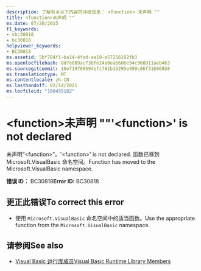```yaml
---
description: 了解有关以下内容的详细信息： <function> 未声明 ""
title: <function>未声明 ""
ms.date: 07/20/2015
f1_keywords:
- vbc30818
- bc30818
helpviewer_keywords:
- BC30818
ms.assetid: 5bf784f1-ba14-4fad-aa10-e57256102fb3
ms.openlocfilehash: 8d7e089ac738fe24a0eab606e34c968911aeb463
ms.sourcegitcommit: 10e719780594efc781b15295e499c66f316068b8
ms.translationtype: MT
ms.contentlocale: zh-CN
ms.lasthandoff: 02/14/2021
ms.locfileid: "100435182"
---
```

# <a name="function-is-not-declared"></a><span data-ttu-id="55558-103">\<function>未声明 ""</span><span class="sxs-lookup"><span data-stu-id="55558-103">'\<function>' is not declared</span></span>

<span data-ttu-id="55558-104">未声明“\<function>”。</span><span class="sxs-lookup"><span data-stu-id="55558-104">'\<function>' is not declared.</span></span> <span data-ttu-id="55558-105">函数已移到 Microsoft.VisualBasic 命名空间。</span><span class="sxs-lookup"><span data-stu-id="55558-105">Function has moved to the Microsoft.VisualBasic namespace.</span></span>  
  
 <span data-ttu-id="55558-106">**错误 ID：** BC30818</span><span class="sxs-lookup"><span data-stu-id="55558-106">**Error ID:** BC30818</span></span>  
  
## <a name="to-correct-this-error"></a><span data-ttu-id="55558-107">更正此错误</span><span class="sxs-lookup"><span data-stu-id="55558-107">To correct this error</span></span>  
  
- <span data-ttu-id="55558-108">使用 `Microsoft.VisualBasic` 命名空间中的适当函数。</span><span class="sxs-lookup"><span data-stu-id="55558-108">Use the appropriate function from the `Microsoft.VisualBasic` namespace.</span></span>  
  
## <a name="see-also"></a><span data-ttu-id="55558-109">请参阅</span><span class="sxs-lookup"><span data-stu-id="55558-109">See also</span></span>

- [<span data-ttu-id="55558-110">Visual Basic 运行库成员</span><span class="sxs-lookup"><span data-stu-id="55558-110">Visual Basic Runtime Library Members</span></span>](../language-reference/runtime-library-members.md)
